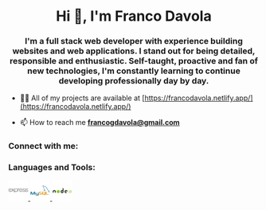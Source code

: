 <h1 align="center">Hi 👋, I'm Franco Davola</h1>
<h3 align="center">I'm a full stack web developer with experience building websites and web applications. I stand out for being detailed, responsible and enthusiastic. Self-taught, proactive and fan of new technologies, I'm constantly learning to continue developing professionally day by day.</h3>

- 👨‍💻 All of my projects are available at [https://francodavola.netlify.app/](https://francodavola.netlify.app/)

- 📫 How to reach me **francogdavola@gmail.com**

<h3 align="left">Connect with me:</h3>
<p align="left">
</p>

<h3 align="left">Languages and Tools:</h3>
<p align="left"> <a href="https://expressjs.com" target="_blank" rel="noreferrer"> <img src="https://raw.githubusercontent.com/devicons/devicon/master/icons/express/express-original-wordmark.svg" alt="express" width="40" height="40"/> </a> <a href="https://www.mysql.com/" target="_blank" rel="noreferrer"> <img src="https://raw.githubusercontent.com/devicons/devicon/master/icons/mysql/mysql-original-wordmark.svg" alt="mysql" width="40" height="40"/> </a> <a href="https://nodejs.org" target="_blank" rel="noreferrer"> <img src="https://raw.githubusercontent.com/devicons/devicon/master/icons/nodejs/nodejs-original-wordmark.svg" alt="nodejs" width="40" height="40"/> </a> </p>

